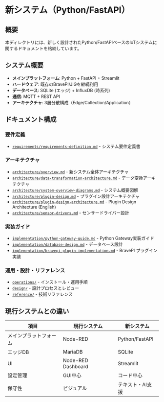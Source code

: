 # 新システム（Python/FastAPI）

## 概要

本ディレクトリには、新しく設計されたPython/FastAPIベースのIoTシステムに関するドキュメントを格納しています。

## システム概要

- **メインプラットフォーム**: Python + FastAPI + Streamlit
- **ハードウェア**: 既存のBravePI/JIGを継続利用
- **データベース**: SQLite (エッジ) + InfluxDB (時系列)
- **通信**: MQTT + REST API
- **アーキテクチャ**: 3層分散構成（Edge/Collection/Application）

## ドキュメント構成

### 要件定義

- [`requirements/requirements-definition.md`](requirements/requirements-definition.md) - システム要件定義書

### アーキテクチャ

- [`architecture/overview.md`](architecture/overview.md) - 新システム全体アーキテクチャ
- [`architecture/data-transformation-architecture.md`](architecture/data-transformation-architecture.md) - データ変換アーキテクチャ
- [`architecture/system-overview-diagrams.md`](architecture/system-overview-diagrams.md) - システム概要図解
- [`architecture/plugin-design.md`](architecture/plugin-design.md) - プラグイン設計アーキテクチャ
- [`architecture/plugin-design-architecture.md`](architecture/plugin-design-architecture.md) - Plugin Design Architecture (English)
- [`architecture/sensor-drivers.md`](architecture/sensor-drivers.md) - センサードライバー設計

### 実装ガイド

- [`implementation/python-gateway-guide.md`](implementation/python-gateway-guide.md) - Python Gateway実装ガイド
- [`implementation/database-design.md`](implementation/database-design.md) - データベース設計
- [`implementation/bravepi-plugin-implementation.md`](implementation/bravepi-plugin-implementation.md) - BravePI プラグイン実装

### 運用・設計・リファレンス

- [`operations/`](operations/) - インストール・運用手順
- [`design/`](design/) - 設計プロセスとレビュー
- [`reference/`](reference/) - 技術リファレンス

## 現行システムとの違い

| 項目 | 現行システム | 新システム |
|------|-------------|------------|
| メインプラットフォーム | Node-RED | Python/FastAPI |
| エッジDB | MariaDB | SQLite |
| UI | Node-RED Dashboard | Streamlit |
| 設定管理 | GUI中心 | コード中心 |
| 保守性 | ビジュアル | テキスト・AI支援 |
